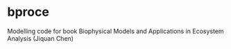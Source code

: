 # bproce
Modelling code for book Biophysical Models and Applications in Ecosystem Analysis (Jiquan Chen)
